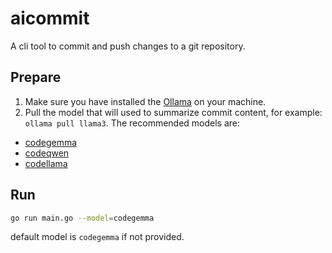 # aicommit

A cli tool to commit and push changes to a git repository.

## Prepare

1. Make sure you have installed the [Ollama](https://ollama.com/) on your machine.
2. Pull the model that will used to summarize commit content, for example: `ollama pull llama3`. The recommended models are:

- [codegemma](https://ollama.com/library/codegemma)
- [codeqwen](https://ollama.com/library/codeqwen)
- [codellama](https://ollama.com/library/codellama)

## Run

```bash
go run main.go --model=codegemma
```

default model is `codegemma` if not provided.
